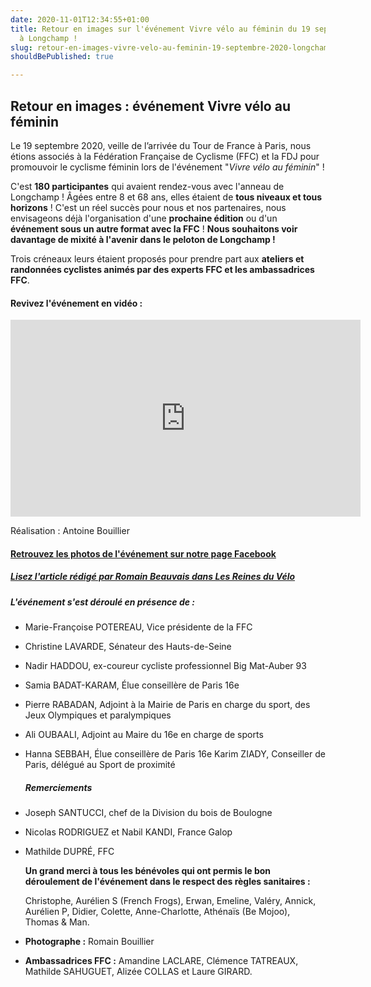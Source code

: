 ```yaml
---
date: 2020-11-01T12:34:55+01:00
title: Retour en images sur l'événement Vivre vélo au féminin du 19 septembre 2020
  à Longchamp !
slug: retour-en-images-vivre-velo-au-feminin-19-septembre-2020-longchamp
shouldBePublished: true

---
```

## Retour en images : événement Vivre vélo au féminin

Le 19 septembre 2020, veille de l’arrivée du Tour de France à Paris, nous étions associés à la Fédération Française de Cyclisme (FFC) et la FDJ pour promouvoir le cyclisme féminin lors de l'événement "_Vivre vélo au féminin_" !

C'est **180 participantes** qui avaient rendez-vous avec l'anneau de Longchamp ! Âgées entre 8 et 68 ans, elles étaient de **tous niveaux et tous horizons** ! C'est un réel succès pour nous et nos partenaires, nous envisageons déjà l'organisation d'une **prochaine édition** ou d'un **événement sous un autre format avec la FFC** ! **Nous souhaitons voir davantage de mixité à l'avenir dans le peloton de Longchamp !**

Trois créneaux leurs étaient proposés pour prendre part aux **ateliers et randonnées cyclistes animés par des experts FFC et les ambassadrices FFC**.

#### Revivez l'événement en vidéo :

<iframe width="560" height="315" src="https://www.youtube.com/embed/F3CCsfdlPLc" frameborder="0" allow="accelerometer; autoplay; clipboard-write; encrypted-media; gyroscope; picture-in-picture" allowfullscreen></iframe>

Réalisation : Antoine Bouillier

#### [Retrouvez les photos de l'événement sur notre page Facebook](https://www.facebook.com/media/set/?set=a.178093863945256&type=3 "Photos de l'événement sur Facebook")

##### [Lisez l'article rédigé par Romain Beauvais dans Les Reines du Vélo](https://lesreinesduvelo.fr/tag/vivre-velo-au-feminin/)

##### **L'événement s'est déroulé en présence de :**

* Marie-Françoise POTEREAU, Vice présidente de la FFC
* Christine LAVARDE, Sénateur des Hauts-de-Seine
* Nadir HADDOU, ex-coureur cycliste professionnel Big Mat-Auber 93
* Samia BADAT-KARAM, Élue conseillère de Paris 16e
* Pierre RABADAN, Adjoint à la Mairie de Paris en charge du sport, des Jeux Olympiques et paralympiques
* Ali OUBAALI, Adjoint au Maire du 16e en charge de sports
* Hanna SEBBAH, Élue conseillère de Paris 16e Karim ZIADY, Conseiller de Paris, délégué au Sport de proximité

  ##### **Remerciements**
* Joseph SANTUCCI, chef de la Division du bois de Boulogne
* Nicolas RODRIGUEZ et Nabil KANDI, France Galop
* Mathilde DUPRÉ, FFC

  **Un grand merci à tous les bénévoles qui ont permis le bon déroulement de l'événement dans le respect des règles sanitaires :**

  Christophe, Aurélien S (French Frogs), Erwan, Emeline, Valéry, Annick, Aurélien P, Didier, Colette, Anne-Charlotte, Athénaïs (Be Mojoo), Thomas & Man.
* **Photographe :** Romain Bouillier
* **Ambassadrices FFC :** Amandine LACLARE, Clémence TATREAUX, Mathilde SAHUGUET, Alizée COLLAS et Laure GIRARD.